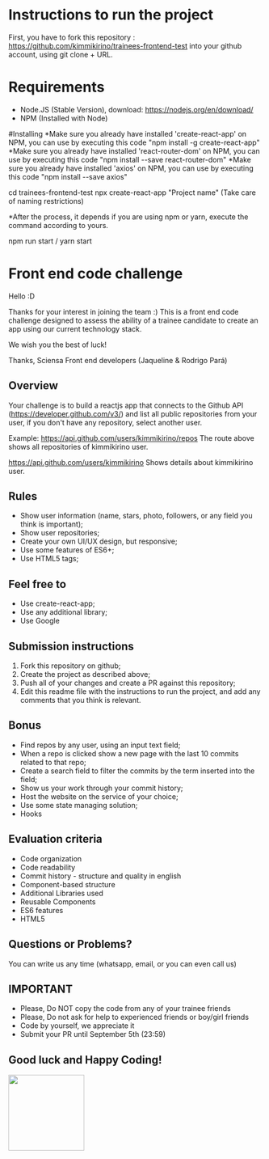# Instructions to run the project

First, you have to fork this repository : https://github.com/kimmikirino/trainees-frontend-test into your github account, using git clone + URL.

# Requirements

- Node.JS (Stable Version), download: https://nodejs.org/en/download/ 
- NPM (Installed with Node)

#Installing
*Make sure you already have installed 'create-react-app' on NPM, you can use by executing this code "npm install -g create-react-app"
*Make sure you already have installed 'react-router-dom' on NPM, you can use by executing this code "npm install --save react-router-dom"
*Make sure you already have installed 'axios' on NPM, you can use by executing this code "npm install --save axios"

cd trainees-frontend-test
npx create-react-app "Project name" (Take care of naming restrictions)

*After the process, it depends if you are using npm or yarn, execute the command according to yours.

npm run start / yarn start

# Front end code challenge

Hello :D

Thanks for your interest in joining the team :)
This is a front end code challenge designed to assess the ability of a trainee candidate to create an app using our current technology stack.

We wish you the best of luck!

Thanks,
Sciensa Front end developers (Jaqueline & Rodrigo Pará)

## Overview 

Your challenge is to build a reactjs app that connects to the Github API (https://developer.github.com/v3/) and list all public repositories from your user, if you don't have any repository, select another user.

Example: https://api.github.com/users/kimmikirino/repos
The route above shows all repositories of kimmikirino user.

https://api.github.com/users/kimmikirino
Shows details about kimmikirino user.

## Rules

- Show user information (name, stars, photo, followers, or any field you think is important);
- Show user repositories;
- Create your own UI/UX design, but responsive;
- Use some features of ES6+;
- Use HTML5 tags;

## Feel free to

- Use create-react-app;
- Use any additional library;
- Use Google

## Submission instructions

1. Fork this repository on github;
2. Create the project as described above;
3. Push all of your changes and create a PR against this repository;
4. Edit this readme file with the instructions to run the project, and add any comments that you think is relevant.

## Bonus

- Find repos by any user, using an input text field;
- When a repo is clicked show a new page with the last 10 commits related to that repo;
- Create a search field to filter the commits by the term inserted into the field;
- Show us your work through your commit history;
- Host the website on the service of your choice;
- Use some state managing solution;
- Hooks

## Evaluation criteria

- Code organization
- Code readability
- Commit history - structure and quality in english
- Component-based structure
- Additional Libraries used
- Reusable Components
- ES6 features
- HTML5

## Questions or Problems?

You can write us any time (whatsapp, email, or you can even call us)

## IMPORTANT

- Please, Do NOT copy the code from any of your trainee friends
- Please, Do not ask for help to experienced friends or boy/girl friends
- Code by yourself, we appreciate it
- Submit your PR until September 5th (23:59)

## Good luck and Happy Coding!

<img src="https://user-images.githubusercontent.com/5693916/30273942-84252588-96fb-11e7-9420-5516b92cb1f7.gif" data-canonical-src="https://user-images.githubusercontent.com/5693916/30273942-84252588-96fb-11e7-9420-5516b92cb1f7.gif" width="150" height="150" />
